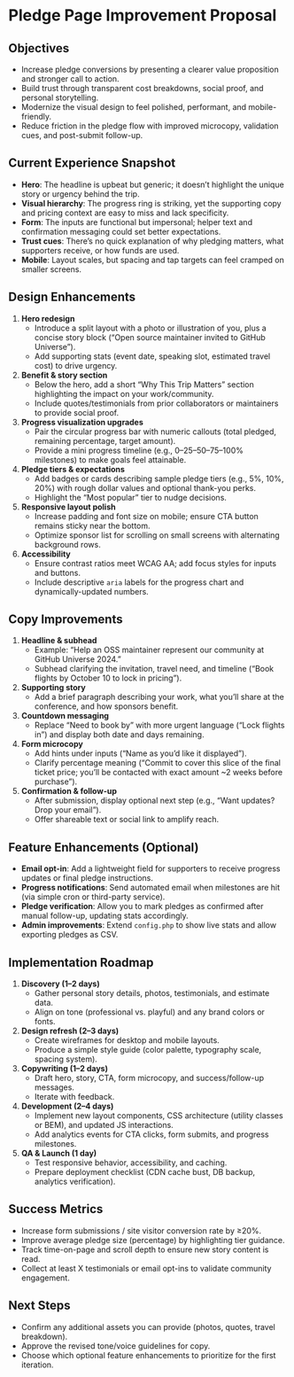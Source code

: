 # Pledge Page Improvement Proposal

## Objectives
- Increase pledge conversions by presenting a clearer value proposition and stronger call to action.
- Build trust through transparent cost breakdowns, social proof, and personal storytelling.
- Modernize the visual design to feel polished, performant, and mobile-friendly.
- Reduce friction in the pledge flow with improved microcopy, validation cues, and post-submit follow-up.

## Current Experience Snapshot
- **Hero**: The headline is upbeat but generic; it doesn’t highlight the unique story or urgency behind the trip.
- **Visual hierarchy**: The progress ring is striking, yet the supporting copy and pricing context are easy to miss and lack specificity.
- **Form**: The inputs are functional but impersonal; helper text and confirmation messaging could set better expectations.
- **Trust cues**: There’s no quick explanation of why pledging matters, what supporters receive, or how funds are used.
- **Mobile**: Layout scales, but spacing and tap targets can feel cramped on smaller screens.

## Design Enhancements
1. **Hero redesign**
   - Introduce a split layout with a photo or illustration of you, plus a concise story block (“Open source maintainer invited to GitHub Universe”).
   - Add supporting stats (event date, speaking slot, estimated travel cost) to drive urgency.
2. **Benefit & story section**
   - Below the hero, add a short “Why This Trip Matters” section highlighting the impact on your work/community.
   - Include quotes/testimonials from prior collaborators or maintainers to provide social proof.
3. **Progress visualization upgrades**
   - Pair the circular progress bar with numeric callouts (total pledged, remaining percentage, target amount).
   - Provide a mini progress timeline (e.g., 0–25–50–75–100% milestones) to make goals feel attainable.
4. **Pledge tiers & expectations**
   - Add badges or cards describing sample pledge tiers (e.g., 5%, 10%, 20%) with rough dollar values and optional thank-you perks.
   - Highlight the “Most popular” tier to nudge decisions.
5. **Responsive layout polish**
   - Increase padding and font size on mobile; ensure CTA button remains sticky near the bottom.
   - Optimize sponsor list for scrolling on small screens with alternating background rows.
6. **Accessibility**
   - Ensure contrast ratios meet WCAG AA; add focus styles for inputs and buttons.
   - Include descriptive `aria` labels for the progress chart and dynamically-updated numbers.

## Copy Improvements
1. **Headline & subhead**
   - Example: “Help an OSS maintainer represent our community at GitHub Universe 2024.”
   - Subhead clarifying the invitation, travel need, and timeline (“Book flights by October 10 to lock in pricing”).
2. **Supporting story**
   - Add a brief paragraph describing your work, what you’ll share at the conference, and how sponsors benefit.
3. **Countdown messaging**
   - Replace “Need to book by” with more urgent language (“Lock flights in”) and display both date and days remaining.
4. **Form microcopy**
   - Add hints under inputs (“Name as you’d like it displayed”).
   - Clarify percentage meaning (“Commit to cover this slice of the final ticket price; you’ll be contacted with exact amount ~2 weeks before purchase”).
5. **Confirmation & follow-up**
   - After submission, display optional next step (e.g., “Want updates? Drop your email”).
   - Offer shareable text or social link to amplify reach.

## Feature Enhancements (Optional)
- **Email opt-in**: Add a lightweight field for supporters to receive progress updates or final pledge instructions.
- **Progress notifications**: Send automated email when milestones are hit (via simple cron or third-party service).
- **Pledge verification**: Allow you to mark pledges as confirmed after manual follow-up, updating stats accordingly.
- **Admin improvements**: Extend `config.php` to show live stats and allow exporting pledges as CSV.

## Implementation Roadmap
1. **Discovery (1–2 days)**
   - Gather personal story details, photos, testimonials, and estimate data.
   - Align on tone (professional vs. playful) and any brand colors or fonts.
2. **Design refresh (2–3 days)**
   - Create wireframes for desktop and mobile layouts.
   - Produce a simple style guide (color palette, typography scale, spacing system).
3. **Copywriting (1–2 days)**
   - Draft hero, story, CTA, form microcopy, and success/follow-up messages.
   - Iterate with feedback.
4. **Development (2–4 days)**
   - Implement new layout components, CSS architecture (utility classes or BEM), and updated JS interactions.
   - Add analytics events for CTA clicks, form submits, and progress milestones.
5. **QA & Launch (1 day)**
   - Test responsive behavior, accessibility, and caching.
   - Prepare deployment checklist (CDN cache bust, DB backup, analytics verification).

## Success Metrics
- Increase form submissions / site visitor conversion rate by ≥20%.
- Improve average pledge size (percentage) by highlighting tier guidance.
- Track time-on-page and scroll depth to ensure new story content is read.
- Collect at least X testimonials or email opt-ins to validate community engagement.

## Next Steps
- Confirm any additional assets you can provide (photos, quotes, travel breakdown).
- Approve the revised tone/voice guidelines for copy.
- Choose which optional feature enhancements to prioritize for the first iteration.
